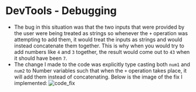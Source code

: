 # DevTools - Debugging
- The bug in this situation was that the two inputs that were provided by the user were being treated as strings so whenever the `+` operation was attempting to add them, it would treat the inputs as strings and would instead concatenate them together. This is why when you would try to add numbers like `4` and `3` together, the result would come out to `43` when it should have been `7`.
- The change I made to the code was explicitly type casting both `num1` and `num2` to Number variables such that when the `+` operation takes place, it will add them instead of concatenating. Below is the image of the fix I implemented:
![code_fix](/code_fix.jpg)
